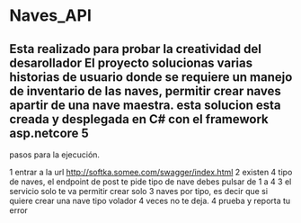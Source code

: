 # Naves_API
Esta realizado para probar la creatividad del desarollador
El proyecto solucionas varias historias de usuario donde se requiere un manejo de inventario de las naves, permitir crear naves apartir de una nave maestra.
esta solucion esta creada y desplegada en C# con el framework asp.netcore 5
-----------------------------------------


pasos para la ejecución.

1 entrar a la url http://softka.somee.com/swagger/index.html
2 existen 4 tipo de naves, el endpoint de post te pide tipo de nave debes pulsar de 1 a 4
3 el servicio solo te va permitir crear solo 3 naves por tipo, es decir que si quiere crear una nave tipo volador 4 veces no te deja.
4 prueba y reporta tu error
